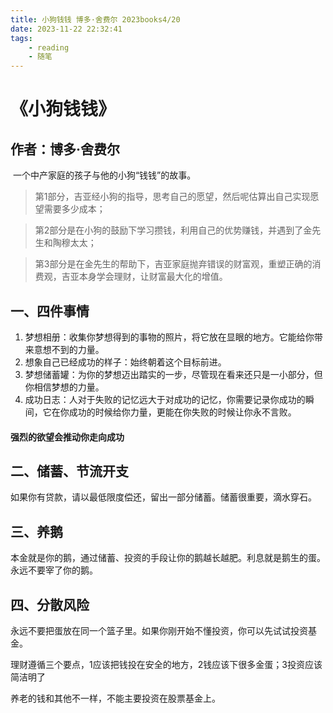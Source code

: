 ```yaml
---
title: 小狗钱钱 博多·舍费尔 2023books4/20
date: 2023-11-22 22:32:41
tags: 
    - reading
    - 随笔
---
```



# 《小狗钱钱》
## 作者：博多·舍费尔
​	一个中产家庭的孩子与他的小狗“钱钱”的故事。

> 第1部分，吉亚经小狗的指导，思考自己的愿望，然后呢估算出自己实现愿望需要多少成本；

> 第2部分是在小狗的鼓励下学习攒钱，利用自己的优势赚钱，并遇到了金先生和陶穆太太；

> 第3部分是在金先生的帮助下，吉亚家庭抛弃错误的财富观，重塑正确的消费观，吉亚本身学会理财，让财富最大化的增值。



## 一、四件事情

1. 梦想相册：收集你梦想得到的事物的照片，将它放在显眼的地方。它能给你带来意想不到的力量。
2. 想象自己已经成功的样子：始终朝着这个目标前进。
3. 梦想储蓄罐：为你的梦想迈出踏实的一步，尽管现在看来还只是一小部分，但你相信梦想的力量。
4. 成功日志：人对于失败的记忆远大于对成功的记忆，你需要记录你成功的瞬间，它在你成功的时候给你力量，更能在你失败的时候让你永不言败。
#### 强烈的欲望会推动你走向成功


## 二、储蓄、节流开支

​	如果你有贷款，请以最低限度偿还，留出一部分储蓄。储蓄很重要，滴水穿石。

## 三、养鹅

​	本金就是你的鹅，通过储蓄、投资的手段让你的鹅越长越肥。利息就是鹅生的蛋。永远不要宰了你的鹅。

## 四、分散风险

​	永远不要把蛋放在同一个篮子里。如果你刚开始不懂投资，你可以先试试投资基金。

理财遵循三个要点，1应该把钱投在安全的地方，2钱应该下很多金蛋；3投资应该简洁明了

养老的钱和其他不一样，不能主要投资在股票基金上。

